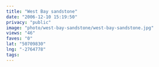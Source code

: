 ```yaml
---
title: "West Bay sandstone"
date: "2006-12-10 15:19:50"
privacy: "public"
image: "photo/west-bay-sandstone/west-bay-sandstone.jpg"
views: "46"
faves: "0"
lat: "50709830"
lng: "-2764778"
tags:
---
```


